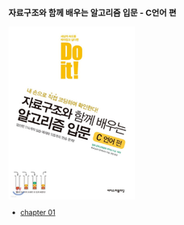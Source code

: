 ### 자료구조와 함께 배우는 알고리즘 입문 - C언어 편
<img src="../img/Doit-C.jpg" width="250">

* [chapter 01](https://github.com/waeandway/algorithms-and-data-structures/blob/master/Doit-C/Chapter/01.md)